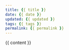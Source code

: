 ```yaml
---
title: {{ title }}
date: {{ date }}
updated: {{ updated }}
tags: {{ tags }}
permalink: {{ permalink }}
---
```


{{ content }}
